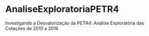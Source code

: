 # AnaliseExploratoriaPETR4
Investigando a Desvalorização da PETR4: Análise Exploratória das Cotações de 2010 a 2016
